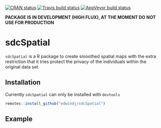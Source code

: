 
<!-- README.md is generated from README.Rmd. Please edit that file -->

[![CRAN
status](https://www.r-pkg.org/badges/version/sdcSpatial)](https://cran.r-project.org/package=sdcSpatial)
[![Travis build
status](https://travis-ci.org/edwindj/sdcSpatial.svg?branch=master)](https://travis-ci.org/edwindj/sdcSpatial)
[![AppVeyor build
status](https://ci.appveyor.com/api/projects/status/github/edwindj/sdcSpatial?branch=master&svg=true)](https://ci.appveyor.com/project/edwindj/sdcSpatial)

**PACKAGE IS IN DEVELOPMENT (HIGH FLUX), AT THE MOMENT DO NOT USE FOR
PRODUCTION**

# sdcSpatial

`sdcSpatial` is a R package to create smoothed spatial maps with the
extra restriction that it tries protect the privacy of the individuals
within the original data set.

## Installation

Currently `sdcSpatial` can only be installed with `devtools`

``` r
remotes::install_github("edwindj/sdcSpatial")
```

## Example

